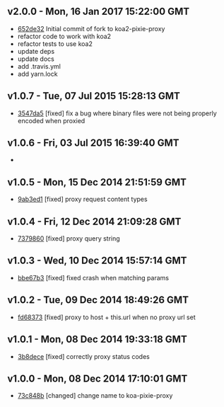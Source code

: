 v2.0.0 - Mon, 16 Jan 2017 15:22:00 GMT
--------------------------------------

- [652de32](../../commit/652de32) Initial commit of fork to koa2-pixie-proxy  
 - refactor code to work with koa2
 - refactor tests to use koa2
 - update deps
 - update docs
 - add .travis.yml
 - add yarn.lock


v1.0.7 - Tue, 07 Jul 2015 15:28:13 GMT
--------------------------------------

- [3547da5](../../commit/3547da5) [fixed] fix a bug where binary files were not being properly encoded when proxied


v1.0.6 - Fri, 03 Jul 2015 16:39:40 GMT
--------------------------------------

- 


v1.0.5 - Mon, 15 Dec 2014 21:51:59 GMT
--------------------------------------

- [9ab3ed1](../../commit/9ab3ed1) [fixed] proxy request content types


v1.0.4 - Fri, 12 Dec 2014 21:09:28 GMT
--------------------------------------

- [7379860](../../commit/7379860) [fixed] proxy query string


v1.0.3 - Wed, 10 Dec 2014 15:57:14 GMT
--------------------------------------

- [bbe67b3](../../commit/bbe67b3) [fixed] fixed crash when matching params


v1.0.2 - Tue, 09 Dec 2014 18:49:26 GMT
--------------------------------------

- [fd68373](../../commit/fd68373) [fixed] proxy to host + this.url when no proxy url set


v1.0.1 - Mon, 08 Dec 2014 19:33:18 GMT
--------------------------------------

- [3b8dece](../../commit/3b8dece) [fixed] correctly proxy status codes


v1.0.0 - Mon, 08 Dec 2014 17:10:01 GMT
--------------------------------------

- [73c848b](../../commit/73c848b) [changed] change name to koa-pixie-proxy


